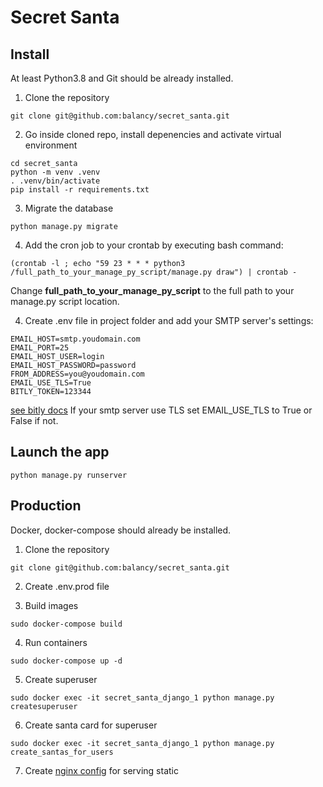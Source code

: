 # Secret Santa

## Install

At least Python3.8 and Git should be already installed.

1. Clone the repository
```
git clone git@github.com:balancy/secret_santa.git
```

2. Go inside cloned repo, install depenencies and activate virtual environment
```
cd secret_santa
python -m venv .venv
. .venv/bin/activate
pip install -r requirements.txt
```

3. Migrate the database
```
python manage.py migrate
```

4. Add the cron job to your crontab by executing bash command:
```
(crontab -l ; echo "59 23 * * * python3 /full_path_to_your_manage_py_script/manage.py draw") | crontab -
```
Change **full_path_to_your_manage_py_script** to the full path to your manage.py script location.

4. Create .env file in project folder and add your SMTP server's settings:
```
EMAIL_HOST=smtp.youdomain.com
EMAIL_PORT=25
EMAIL_HOST_USER=login
EMAIL_HOST_PASSWORD=password
FROM_ADDRESS=you@youdomain.com
EMAIL_USE_TLS=True
BITLY_TOKEN=123344 
```
[see bitly docs](https://bitly.com/a/sign_in?rd=/settings/api/)
If your smtp server use TLS set EMAIL_USE_TLS to True or False if not.

## Launch the app

```
python manage.py runserver
```

## Production

Docker, docker-compose should already be installed.

1. Clone the repository

```
git clone git@github.com:balancy/secret_santa.git
```

2. Create .env.prod file

<!---TODO-->

3. Build images

```
sudo docker-compose build
```

4. Run containers

```
sudo docker-compose up -d
```

5. Create superuser

```
sudo docker exec -it secret_santa_django_1 python manage.py createsuperuser
```

6. Create santa card for superuser

```
sudo docker exec -it secret_santa_django_1 python manage.py create_santas_for_users
```

7. Create [nginx config](https://sayari3.com/articles/11-how-to-serve-djangos-static-files-using-nginx-on-localhost/) for serving static

